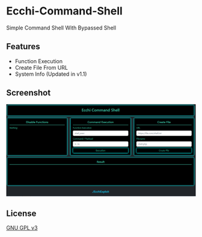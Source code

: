 # Ecchi-Command-Shell
Simple Command Shell With Bypassed Shell

## Features
- Function Execution
- Create File From URL
- System Info (Updated in v1.1)

## Screenshot
![ecchi](https://raw.githubusercontent.com/dmzhari/Ecchi-Command-Shell/main/Image%20Shell.png "My Home Command Shell")

## License
[GNU GPL v3](LICENSE)
